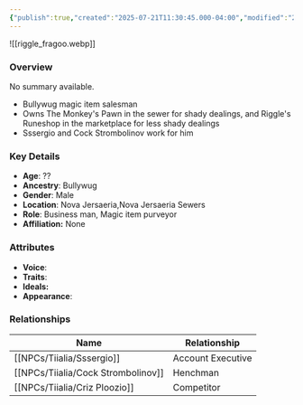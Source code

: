 ```yaml
---
{"publish":true,"created":"2025-07-21T11:30:45.000-04:00","modified":"2025-07-25T11:40:06.000-04:00","published":"2025-07-25T11:40:06.000-04:00","cssclasses":"","Age":"??","Ancestry":"Bullywug","Gender":"Male","Location":["Nova Jersaeria","Nova Jersaeria Sewers"],"Role":["Business man, Magic item purveyor"],"Affiliation":["None"],"Appearances":["[[-The High Rollers Campaign-]]"]}
---
```



![[riggle_fragoo.webp]]

### Overview
No summary available.

- Bullywug magic item salesman
- Owns The Monkey's Pawn in the sewer for shady dealings, and Riggle's Runeshop in the marketplace for less shady dealings
- Sssergio and Cock Strombolinov work for him

### Key Details
- **Age**: ??
- **Ancestry**: Bullywug
- **Gender**: Male
- **Location**: Nova Jersaeria,Nova Jersaeria Sewers
- **Role**: Business man, Magic item purveyor
- **Affiliation:** None

### Attributes
- **Voice**: 
- **Traits**: 
- **Ideals:** 
- **Appearance**:

### Relationships

| Name                  | Relationship      |
| --------------------- | ----------------- |
| [[NPCs/Tiialia/Sssergio]]          | Account Executive |
| [[NPCs/Tiialia/Cock Strombolinov]] | Henchman          |
| [[NPCs/Tiialia/Criz Ploozio]]      | Competitor        |
